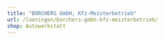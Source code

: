 ```yaml
---
title: "BORCHERS GmbH, Kfz-Meisterbetrieb"
url: /loeningen/borchers-gmbh-kfz-meisterbetrieb/
shop: Autowerkstatt
---
```

